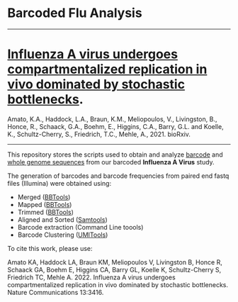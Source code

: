 # Barcoded Flu Analysis
---------------------------------------------------------------

# [Influenza A virus undergoes compartmentalized replication in vivo dominated by stochastic bottlenecks](https://rdcu.be/cPDuv).
Amato, K.A., Haddock, L.A., Braun, K.M., Meliopoulos, V., Livingston, B., Honce, R., Schaack, G.A., Boehm, E., Higgins, C.A., 
Barry, G.L. and Koelle, K., Schultz-Cherry, S., Friedrich, T.C., Mehle, A., 2021.  bioRxiv.

---------------------------------------------------------------


This repository stores the scripts used to obtain and analyze [barcode](https://github.com/haddocksoto/barcoded_flu_analysis/tree/main/amplicon_sequencing) and [whole genome sequences](https://github.com/haddocksoto/barcoded_flu_analysis/tree/main/whole_genome_sequencing) from our barcoded **Influenza A Virus** study. 

The generation of barcodes and barcode frequencies from paired end fastq files (Illumina) were obtained using:
- Merged ([BBTools](https://jgi.doe.gov/data-and-tools/bbtools/))
- Mapped ([BBTools](https://jgi.doe.gov/data-and-tools/bbtools/))
- Trimmed ([BBTools](https://jgi.doe.gov/data-and-tools/bbtools/))
- Aligned and Sorted ([Samtools](https://www.htslib.org))
- Barcode extraction (Command Line toools)
- Barcode Clustering ([UMITools](https://umi-tools.readthedocs.io/en/latest/index.html))

To cite this work, please use:

Amato KA, Haddock LA, Braun KM, Meliopoulos V, Livingston B, Honce R, Schaack GA, Boehm E, Higgins CA, Barry GL, Koelle K, Schultz-Cherry S, Friedrich TC, Mehle A. 2022. Influenza A virus undergoes compartmentalized replication in vivo dominated by stochastic bottlenecks. Nature Communications 13:3416.
